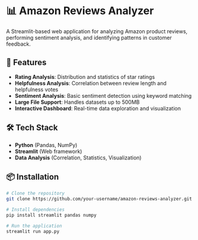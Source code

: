# 📊 Amazon Reviews Analyzer

A Streamlit-based web application for analyzing Amazon product reviews, performing sentiment analysis, and identifying patterns in customer feedback.

## 🚀 Features

- **Rating Analysis**: Distribution and statistics of star ratings
- **Helpfulness Analysis**: Correlation between review length and helpfulness votes  
- **Sentiment Analysis**: Basic sentiment detection using keyword matching
- **Large File Support**: Handles datasets up to 500MB
- **Interactive Dashboard**: Real-time data exploration and visualization

## 🛠️ Tech Stack

- **Python** (Pandas, NumPy)
- **Streamlit** (Web framework)
- **Data Analysis** (Correlation, Statistics, Visualization)

## 📦 Installation

```bash
# Clone the repository
git clone https://github.com/your-username/amazon-reviews-analyzer.git

# Install dependencies
pip install streamlit pandas numpy

# Run the application
streamlit run app.py
